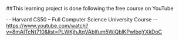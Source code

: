 ##This learning project is done following the free course on YouTube

-- Harvard CS50 – Full Computer Science University Course
-- https://www.youtube.com/watch?v=8mAITcNt710&list=PLWKjhJtqVAblfum5WiQblKPwIbqYXkDoC